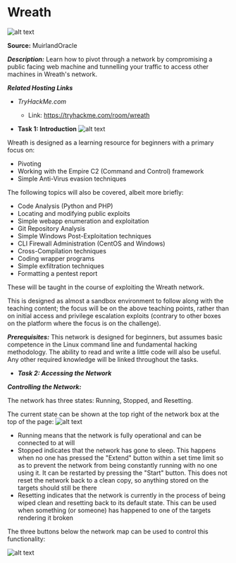 # Wreath

![alt text](https://assets.tryhackme.com/room-banners/wreath_banner.png)

**Source:**  MuirlandOracle

***Description:***
  Learn how to pivot through a network by compromising a public facing web machine and tunnelling your traffic to access other machines in Wreath's network.
  
  ***Related Hosting Links***

- *TryHackMe.com*
  - Link: https://tryhackme.com/room/wreath
 
- **Task 1: Introduction**
 ![alt text](https://tryhackme-images.s3.amazonaws.com/room-icons/ffa81460a5c1487dd7bb43d0ca0735a1.png)

Wreath is designed as a learning resource for beginners with a primary focus on:

- Pivoting
- Working with the Empire C2 (Command and Control) framework
- Simple Anti-Virus evasion techniques

The following topics will also be covered, albeit more briefly:

- Code Analysis (Python and PHP)
- Locating and modifying public exploits
- Simple webapp enumeration and exploitation
- Git Repository Analysis
- Simple Windows Post-Exploitation techniques
- CLI Firewall Administration (CentOS and Windows)
- Cross-Compilation techniques
- Coding wrapper programs
- Simple exfiltration techniques
- Formatting a pentest report

These will be taught in the course of exploiting the Wreath network.

This is designed as almost a sandbox environment to follow along with the teaching content; the focus will be on the above teaching points, rather than on initial access and privilege escalation exploits (contrary to other boxes on the platform where the focus is on the challenge).
 
 ***Prerequisites:***
 This network is designed for beginners, but assumes basic competence in the Linux command line and fundamental hacking methodology. The ability to read and write a little code will also be useful. Any other required knowledge will be linked throughout the tasks.
 
 
- ***Task 2: Accessing the Network***
 
 ***Controlling the Network:***

The network has three states: Running, Stopped, and Resetting.

The current state can be shown at the top right of the network box at the top of the page:
![alt text](https://assets.tryhackme.com/additional/wreath-network/fe129fa984de.png)

- Running means that the network is fully operational and can be connected to at will
- Stopped indicates that the network has gone to sleep. This happens when no one has pressed the "Extend" button within a set time limit so as to prevent the network from being   constantly running with no one using it. It can be restarted by pressing the "Start" button. This does not reset the network back to a clean copy, so anything stored on the     targets should still be there
- Resetting indicates that the network is currently in the process of being wiped clean and resetting back to its default state. This can be used when something (or someone) has   happened to one of the targets rendering it broken

The three buttons below the network map can be used to control this functionality:
 
![alt text](https://assets.tryhackme.com/additional/wreath-network/fbf6ced6514d.png)
 
 
 
 
 
 
